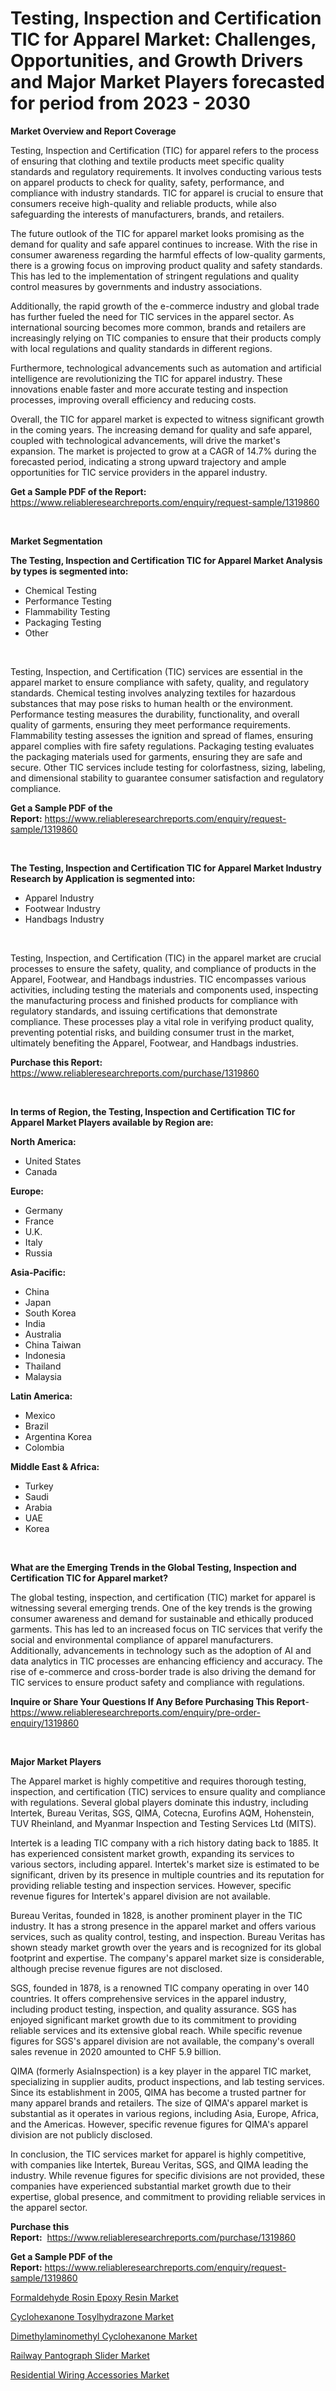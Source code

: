 <p><h1>Testing, Inspection and Certification TIC for Apparel Market: Challenges, Opportunities, and Growth Drivers and Major Market Players forecasted for period from 2023 - 2030</h1></p><p><strong>Market Overview and Report Coverage</strong></p>
<p><p>Testing, Inspection and Certification (TIC) for apparel refers to the process of ensuring that clothing and textile products meet specific quality standards and regulatory requirements. It involves conducting various tests on apparel products to check for quality, safety, performance, and compliance with industry standards. TIC for apparel is crucial to ensure that consumers receive high-quality and reliable products, while also safeguarding the interests of manufacturers, brands, and retailers.</p><p>The future outlook of the TIC for apparel market looks promising as the demand for quality and safe apparel continues to increase. With the rise in consumer awareness regarding the harmful effects of low-quality garments, there is a growing focus on improving product quality and safety standards. This has led to the implementation of stringent regulations and quality control measures by governments and industry associations.</p><p>Additionally, the rapid growth of the e-commerce industry and global trade has further fueled the need for TIC services in the apparel sector. As international sourcing becomes more common, brands and retailers are increasingly relying on TIC companies to ensure that their products comply with local regulations and quality standards in different regions.</p><p>Furthermore, technological advancements such as automation and artificial intelligence are revolutionizing the TIC for apparel industry. These innovations enable faster and more accurate testing and inspection processes, improving overall efficiency and reducing costs.</p><p>Overall, the TIC for apparel market is expected to witness significant growth in the coming years. The increasing demand for quality and safe apparel, coupled with technological advancements, will drive the market's expansion. The market is projected to grow at a CAGR of 14.7% during the forecasted period, indicating a strong upward trajectory and ample opportunities for TIC service providers in the apparel industry.</p></p>
<p><strong>Get a Sample PDF of the Report:</strong> <a href="https://www.reliableresearchreports.com/enquiry/request-sample/1319860">https://www.reliableresearchreports.com/enquiry/request-sample/1319860</a></p>
<p>&nbsp;</p>
<p><strong>Market Segmentation</strong></p>
<p><strong>The Testing, Inspection and Certification TIC for Apparel Market Analysis by types is segmented into:</strong></p>
<p><ul><li>Chemical Testing</li><li>Performance Testing</li><li>Flammability Testing</li><li>Packaging Testing</li><li>Other</li></ul></p>
<p>&nbsp;</p>
<p><p>Testing, Inspection, and Certification (TIC) services are essential in the apparel market to ensure compliance with safety, quality, and regulatory standards. Chemical testing involves analyzing textiles for hazardous substances that may pose risks to human health or the environment. Performance testing measures the durability, functionality, and overall quality of garments, ensuring they meet performance requirements. Flammability testing assesses the ignition and spread of flames, ensuring apparel complies with fire safety regulations. Packaging testing evaluates the packaging materials used for garments, ensuring they are safe and secure. Other TIC services include testing for colorfastness, sizing, labeling, and dimensional stability to guarantee consumer satisfaction and regulatory compliance.</p></p>
<p><strong>Get a Sample PDF of the Report:</strong>&nbsp;<a href="https://www.reliableresearchreports.com/enquiry/request-sample/1319860">https://www.reliableresearchreports.com/enquiry/request-sample/1319860</a></p>
<p>&nbsp;</p>
<p><strong>The Testing, Inspection and Certification TIC for Apparel Market Industry Research by Application is segmented into:</strong></p>
<p><ul><li>Apparel Industry</li><li>Footwear Industry</li><li>Handbags Industry</li></ul></p>
<p>&nbsp;</p>
<p><p>Testing, Inspection, and Certification (TIC) in the apparel market are crucial processes to ensure the safety, quality, and compliance of products in the Apparel, Footwear, and Handbags industries. TIC encompasses various activities, including testing the materials and components used, inspecting the manufacturing process and finished products for compliance with regulatory standards, and issuing certifications that demonstrate compliance. These processes play a vital role in verifying product quality, preventing potential risks, and building consumer trust in the market, ultimately benefiting the Apparel, Footwear, and Handbags industries.</p></p>
<p><strong>Purchase this Report:</strong>&nbsp; <a href="https://www.reliableresearchreports.com/purchase/1319860">https://www.reliableresearchreports.com/purchase/1319860</a></p>
<p>&nbsp;</p>
<p><strong>In terms of Region, the Testing, Inspection and Certification TIC for Apparel Market Players available by Region are:</strong></p>
<p>
    <p> <strong> North America: </strong>
        <ul>
            <li>United States</li>
            <li>Canada</li>
        </ul>
        </p> 
    <p> <strong> Europe: </strong>
        <ul>
            <li>Germany</li>
            <li>France</li>
            <li>U.K.</li>
            <li>Italy</li>
            <li>Russia</li>
        </ul>
        </p> 
    <p> <strong> Asia-Pacific: </strong>
        <ul>
            <li>China</li>
            <li>Japan</li>
            <li>South Korea</li>
            <li>India</li>
            <li>Australia</li>
            <li>China Taiwan</li>
            <li>Indonesia</li>
            <li>Thailand</li>
            <li>Malaysia</li>
        </ul>
        </p> 
    <p> <strong> Latin America: </strong>
        <ul>
            <li>Mexico</li>
            <li>Brazil</li>
            <li>Argentina Korea</li>
            <li>Colombia</li>
        </ul>
        </p> 
    <p> <strong> Middle East & Africa: </strong>
        <ul>
            <li>Turkey</li>
            <li>Saudi</li>
            <li>Arabia</li>
            <li>UAE</li>
            <li>Korea</li>
        </ul>
    </p>
    </p>
<p>&nbsp;</p>
<p><strong>What are the Emerging Trends in the Global Testing, Inspection and Certification TIC for Apparel market?</strong></p>
<p><p>The global testing, inspection, and certification (TIC) market for apparel is witnessing several emerging trends. One of the key trends is the growing consumer awareness and demand for sustainable and ethically produced garments. This has led to an increased focus on TIC services that verify the social and environmental compliance of apparel manufacturers. Additionally, advancements in technology such as the adoption of AI and data analytics in TIC processes are enhancing efficiency and accuracy. The rise of e-commerce and cross-border trade is also driving the demand for TIC services to ensure product safety and compliance with regulations.</p></p>
<p><strong>Inquire or Share Your Questions If Any Before Purchasing This Report</strong>- <a href="https://www.reliableresearchreports.com/enquiry/pre-order-enquiry/1319860">https://www.reliableresearchreports.com/enquiry/pre-order-enquiry/1319860</a></p>
<p>&nbsp;</p>
<p><strong>Major Market Players</strong></p>
<p><p>The Apparel market is highly competitive and requires thorough testing, inspection, and certification (TIC) services to ensure quality and compliance with regulations. Several global players dominate this industry, including Intertek, Bureau Veritas, SGS, QIMA, Cotecna, Eurofins AQM, Hohenstein, TUV Rheinland, and Myanmar Inspection and Testing Services Ltd (MITS).</p><p>Intertek is a leading TIC company with a rich history dating back to 1885. It has experienced consistent market growth, expanding its services to various sectors, including apparel. Intertek's market size is estimated to be significant, driven by its presence in multiple countries and its reputation for providing reliable testing and inspection services. However, specific revenue figures for Intertek's apparel division are not available.</p><p>Bureau Veritas, founded in 1828, is another prominent player in the TIC industry. It has a strong presence in the apparel market and offers various services, such as quality control, testing, and inspection. Bureau Veritas has shown steady market growth over the years and is recognized for its global footprint and expertise. The company's apparel market size is considerable, although precise revenue figures are not disclosed.</p><p>SGS, founded in 1878, is a renowned TIC company operating in over 140 countries. It offers comprehensive services in the apparel industry, including product testing, inspection, and quality assurance. SGS has enjoyed significant market growth due to its commitment to providing reliable services and its extensive global reach. While specific revenue figures for SGS's apparel division are not available, the company's overall sales revenue in 2020 amounted to CHF 5.9 billion.</p><p>QIMA (formerly AsiaInspection) is a key player in the apparel TIC market, specializing in supplier audits, product inspections, and lab testing services. Since its establishment in 2005, QIMA has become a trusted partner for many apparel brands and retailers. The size of QIMA's apparel market is substantial as it operates in various regions, including Asia, Europe, Africa, and the Americas. However, specific revenue figures for QIMA's apparel division are not publicly disclosed.</p><p>In conclusion, the TIC services market for apparel is highly competitive, with companies like Intertek, Bureau Veritas, SGS, and QIMA leading the industry. While revenue figures for specific divisions are not provided, these companies have experienced substantial market growth due to their expertise, global presence, and commitment to providing reliable services in the apparel sector.</p></p>
<p><strong>Purchase this Report:</strong>&nbsp;&nbsp;<a href="https://www.reliableresearchreports.com/purchase/1319860">https://www.reliableresearchreports.com/purchase/1319860</a></p>
<p></p>
<p><strong>Get a Sample PDF of the Report:</strong>&nbsp;<a href="https://www.reliableresearchreports.com/enquiry/request-sample/1319860">https://www.reliableresearchreports.com/enquiry/request-sample/1319860</a></p>
<p><p><a href="https://medium.com/@henrywheeler53/formaldehyde-rosin-epoxy-resin-market-size-cagr-trends-2024-2030-527948f76eef">Formaldehyde Rosin Epoxy Resin Market</a></p><p><a href="https://medium.com/@royross51/cyclohexanone-tosylhydrazone-market-trends-and-market-analysis-forecasted-for-period-2023-2030-513fa8868b7a">Cyclohexanone Tosylhydrazone Market</a></p><p><a href="https://medium.com/@timothychapman46/dimethylaminomethyl-cyclohexanone-market-furnishes-information-on-market-share-market-trends-and-d1ab52f1f759">Dimethylaminomethyl Cyclohexanone Market</a></p><p><a href="https://github.com/grishafomin4852/Market-Research-Report-List-1/blob/main/railway-pantograph-slider-market.md">Railway Pantograph Slider Market</a></p><p><a href="https://github.com/abbypearson7765/Market-Research-Report-List-1/blob/main/residential-wiring-accessories-market.md">Residential Wiring Accessories Market</a></p></p>